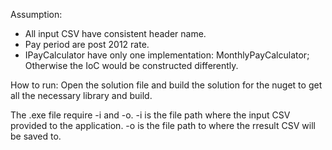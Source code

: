 Assumption:
- All input CSV have consistent header name.
- Pay period are post 2012 rate.
- IPayCalculator have only one implementation: MonthlyPayCalculator; Otherwise the IoC would be constructed differently.

How to run:
Open the solution file and build the solution for the nuget to get all the necessary library and build.

The .exe file require -i and -o.
-i is the file path where the input CSV provided to the application.
-o is the file path to where the rresult CSV will be saved to.

